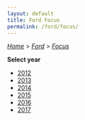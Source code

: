 ```yaml
---
layout: default
title: Ford Focus
permalink: /ford/focus/
---
```

[*Home*](/) > [*Ford*](/ford/) > [*Focus*](/ford/focus/)

**Select year**

- [2012](/ford/focus/2012/)
- [2013](/ford/focus/2013/)
- [2014](/ford/focus/2014/)
- [2015](/ford/focus/2015/)
- [2016](/ford/focus/2016/)
- [2017](/ford/focus/2017/)